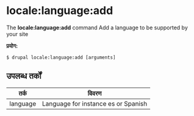 # locale:language:add
The **locale:language:add** command Add a language to be supported by your site

**प्रयोग:**
```
$ drupal locale:language:add [arguments] 
```

## उपलब्ध तर्कों  
तर्क | विवरण
---------|-------------
language | Language for instance es or Spanish
